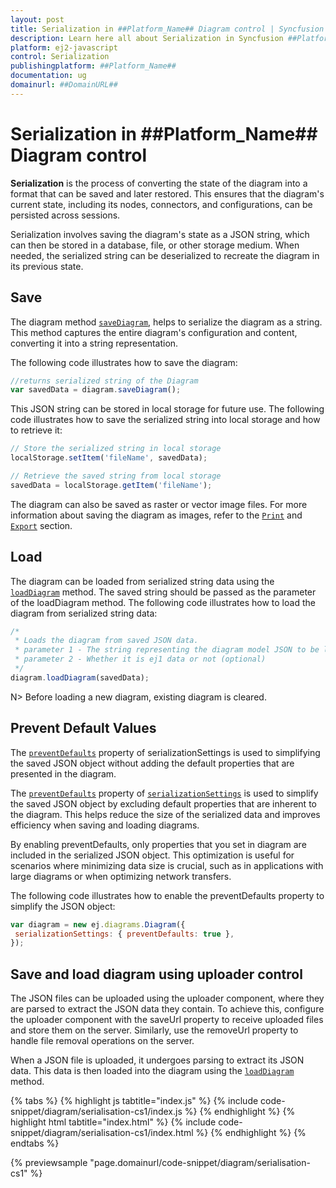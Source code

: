 ```yaml
---
layout: post
title: Serialization in ##Platform_Name## Diagram control | Syncfusion
description: Learn here all about Serialization in Syncfusion ##Platform_Name## Diagram control of Syncfusion Essential JS 2 and more.
platform: ej2-javascript
control: Serialization 
publishingplatform: ##Platform_Name##
documentation: ug
domainurl: ##DomainURL##
---
```


# Serialization in ##Platform_Name## Diagram control

**Serialization** is the process of converting the state of the diagram into a format that can be saved and later restored. This ensures that the diagram's current state, including its nodes, connectors, and configurations, can be persisted across sessions.

Serialization involves saving the diagram's state as a JSON string, which can then be stored in a database, file, or other storage medium. When needed, the serialized string can be deserialized to recreate the diagram in its previous state.

## Save

The diagram method [`saveDiagram`](../api/diagram/#savediagram), helps to serialize the diagram as a string. This method captures the entire diagram's configuration and content, converting it into a string representation.

The following code illustrates how to save the diagram:

```javascript
//returns serialized string of the Diagram
var savedData = diagram.saveDiagram();

```

This JSON string can be stored in local storage for future use. The following code illustrates how to save the serialized string into local storage and how to retrieve it:

```javascript
// Store the serialized string in local storage
localStorage.setItem('fileName', savedData);

// Retrieve the saved string from local storage
savedData = localStorage.getItem('fileName');

```

The diagram can also be saved as raster or vector image files. For more information about saving the diagram as images, refer to the [`Print`](./print.md) and [`Export`](./export.md) section.

## Load

The diagram can be loaded from serialized string data using the [`loadDiagram`](../api/diagram#loadDiagram) method. The saved string should be passed as the parameter of the loadDiagram method. The following code illustrates how to load the diagram from serialized string data:

```javascript
/*
 * Loads the diagram from saved JSON data.
 * parameter 1 - The string representing the diagram model JSON to be loaded.
 * parameter 2 - Whether it is ej1 data or not (optional)
 */
diagram.loadDiagram(savedData);

```

N> Before loading a new diagram, existing diagram is cleared.

## Prevent Default Values

The [`preventDefaults`](../api/diagram/serializationSettingsModel) property of serializationSettings is used to simplifying the saved JSON object without adding the default properties that are presented in the diagram.

The [`preventDefaults`](../api/diagram/serializationSettingsModel/#preventdefaults) property of [`serializationSettings`](../api/diagram/serializationSettingsModel/) is used to simplify the saved JSON object by excluding default properties that are inherent to the diagram. This helps reduce the size of the serialized data and improves efficiency when saving and loading diagrams.

By enabling preventDefaults, only properties that you set in diagram are included in the serialized JSON object. This optimization is useful for scenarios where minimizing data size is crucial, such as in applications with large diagrams or when optimizing network transfers.

The following code illustrates how to enable the preventDefaults property to simplify the JSON object:


```javascript
var diagram = new ej.diagrams.Diagram({
 serializationSettings: { preventDefaults: true },
});

```

## Save and load diagram using uploader control

The JSON files can be uploaded using the uploader component, where they are parsed to extract the JSON data they contain. To achieve this, configure the uploader component with the saveUrl property to receive uploaded files and store them on the server. Similarly, use the removeUrl property to handle file removal operations on the server.

When a JSON file is uploaded, it undergoes parsing to extract its JSON data. This data is then loaded into the diagram using the [`loadDiagram`](../api/diagram#loadDiagram) method.

{% tabs %}
{% highlight js tabtitle="index.js" %}
{% include code-snippet/diagram/serialisation-cs1/index.js %}
{% endhighlight %}
{% highlight html tabtitle="index.html" %}
{% include code-snippet/diagram/serialisation-cs1/index.html %}
{% endhighlight %}
{% endtabs %}
          
{% previewsample "page.domainurl/code-snippet/diagram/serialisation-cs1" %}